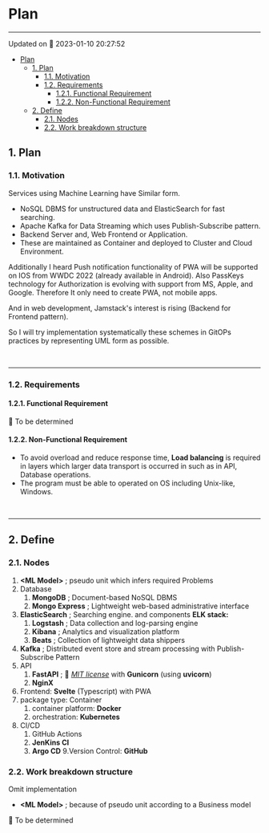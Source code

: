# Plan

---

Updated on 📅 2023-01-10 20:27:52

- [Plan](#plan)
  - [1. Plan](#1-plan)
    - [1.1. Motivation](#11-motivation)
    - [1.2. Requirements](#12-requirements)
      - [1.2.1. Functional Requirement](#121-functional-requirement)
      - [1.2.2. Non-Functional Requirement](#122-non-functional-requirement)
  - [2. Define](#2-define)
    - [2.1. Nodes](#21-nodes)
    - [2.2. Work breakdown structure](#22-work-breakdown-structure)

## 1. Plan

### 1.1. Motivation

Services using Machine Learning have Similar form.

- NoSQL DBMS for unstructured data and ElasticSearch for fast searching.
- Apache Kafka for Data Streaming which uses Publish-Subscribe pattern.
- Backend Server and, Web Frontend or Application.
- These are maintained as Container and deployed to Cluster and Cloud Environment.

Additionally I heard Push notification functionality of PWA will be supported on IOS from WWDC 2022 (already available in Android).
Also PassKeys technology for Authorization is evolving with support from MS, Apple, and Google.
Therefore It only need to create PWA, not mobile apps.

And in web development, Jamstack's interest is rising (Backend for Frontend pattern).

So I will try implementation systematically these schemes in GitOPs practices by representing UML form as possible.

&nbsp;

---

### 1.2. Requirements

#### 1.2.1. Functional Requirement

📰 To be determined

#### 1.2.2. Non-Functional Requirement

- To avoid overload and reduce response time, **Load balancing** is required in layers which larger data transport is occurred in such as in API, Database operations.
- The program must be able to operated on OS including Unix-like, Windows.

&nbsp;

---

## 2. Define

### 2.1. Nodes

1. **\<ML Model\>** ; pseudo unit which infers required Problems
2. Database
    1. **MongoDB** ; Document-based NoSQL DBMS
    2. **Mongo Express** ; Lightweight web-based administrative interface
3. **ElasticSearch** ; Searching engine. and components **ELK stack:**
    1. **Logstash** ; Data collection and log-parsing engine
    2. **Kibana** ; Analytics and visualization platform
    3. **Beats** ; Collection of lightweight data shippers
4. **Kafka** ; Distributed event store and stream processing with Publish-Subscribe Pattern
5. API
    1. **FastAPI** ; 🔐 [_MIT license_](https://github.com/tiangolo/fastapi/blob/master/LICENSE) with **Gunicorn** (using **uvicorn**)
    2. **NginX**
6. Frontend: **Svelte** (Typescript) with PWA
7. package type: Container
    1. container platform: **Docker**
    2. orchestration: **Kubernetes**
8. CI/CD
    1. GitHub Actions
    2. **JenKins CI**
    3. **Argo CD**
9.Version Control: **GitHub**

### 2.2. Work breakdown structure

Omit implementation

- **\<ML Model\>** ; because of pseudo unit according to a Business model

📰 To be determined
